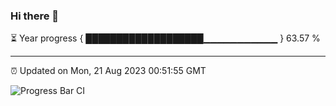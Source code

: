 ### Hi there 👋

⏳ Year progress { ███████████████████▁▁▁▁▁▁▁▁▁▁▁ } 63.57 %

---

⏰ Updated on Mon, 21 Aug 2023 00:51:55 GMT

![Progress Bar CI](https://github.com/liununu/liununu/workflows/Progress%20Bar%20CI/badge.svg)
